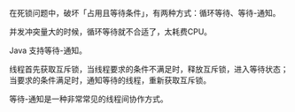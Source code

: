 在死锁问题中，破坏「占用且等待条件」，有两种方式：循环等待、等待-通知。

并发冲突量大的时候，循环等待就不合适了，太耗费CPU。

Java 支持等待-通知。

线程首先获取互斥锁，当线程要求的条件不满足时，释放互斥锁，进入等待状态；当要求的条件满足时，通知等待的线程，重新获取互斥锁。

等待-通知是一种非常常见的线程间协作方式。
